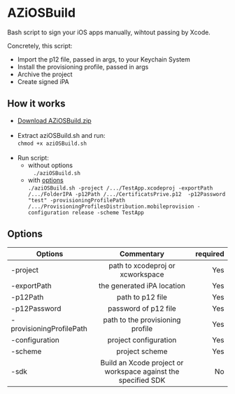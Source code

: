 # AZiOSBuild
Bash script to sign your iOS apps manually, wihtout passing by Xcode.

Concretely, this script: <br>
*  Import the p12 file, passed in args, to your Keychain System
*  Install the provisioning profile, passed in args
*  Archive the project
*  Create signed iPA

How it works
------------

*  [Download AZiOSBuild.zip](https://github.com/AhmedZahraz/AZiOSBuild/archive/master.zip) <br><br>
*  Extract aziOSBuild.sh and run:<br>
           `chmod +x aziOSBuild.sh`<br><br>
*  Run script: <br>
    *  without options <br>
    `./aziOSBuild.sh`<br>
    *  with [options](#options) <br>
`./aziOSBuild.sh -project /.../TestApp.xcodeproj -exportPath /.../FolderIPA -p12Path /.../CertificatsPrive.p12  -p12Password "test" -provisioningProfilePath /.../ProvisioningProfilesDistribution.mobileprovision -configuration release -scheme TestApp`

Options
------------

| Options        | Commentary  | required  |
| ------------- |:-------------:| -----:|
| -project      | path to xcodeproj or xcworkspace | Yes |
| -exportPath      | the generated iPA location    | Yes |
| -p12Path | path to p12 file      | Yes |
| -p12Password | password of p12 file      | Yes |
| -provisioningProfilePath | path to the provisioning profile | Yes |
| -configuration | project configuration | Yes |
| -scheme | project scheme | Yes |
| -sdk | Build an Xcode project or workspace against the specified SDK | No |

